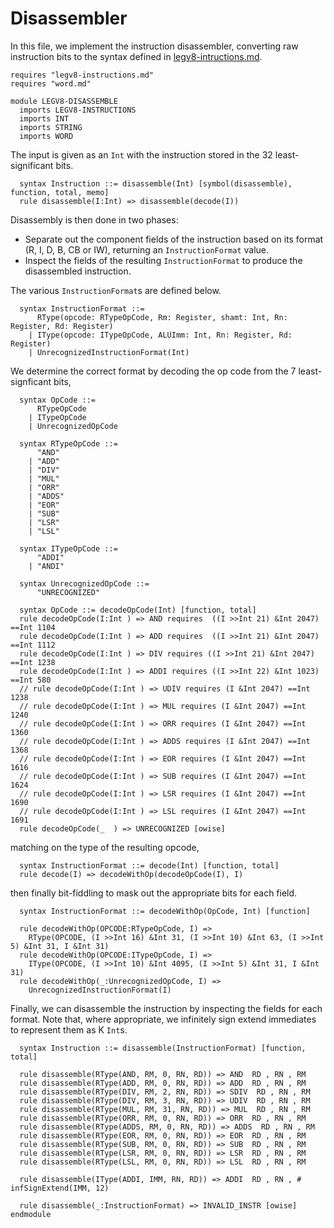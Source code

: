 # Disassembler
In this file, we implement the instruction disassembler, converting raw instruction bits to the syntax defined in [legv8-intructions.md](./legv8-instructions.md).
```k
requires "legv8-instructions.md"
requires "word.md"

module LEGV8-DISASSEMBLE
  imports LEGV8-INSTRUCTIONS
  imports INT
  imports STRING
  imports WORD
```
The input is given as an `Int` with the instruction stored in the 32 least-significant bits.
```k
  syntax Instruction ::= disassemble(Int) [symbol(disassemble), function, total, memo]
  rule disassemble(I:Int) => disassemble(decode(I))
```
Disassembly is then done in two phases:
- Separate out the component fields of the instruction based on its format (R, I, D, B, CB or IW), returning an `InstructionFormat` value.
- Inspect the fields of the resulting `InstructionFormat` to produce the disassembled instruction.

The various `InstructionFormat`s are defined below.
```k
  syntax InstructionFormat ::=
      RType(opcode: RTypeOpCode, Rm: Register, shamt: Int, Rn: Register, Rd: Register)
    | IType(opcode: ITypeOpCode, ALUImm: Int, Rn: Register, Rd: Register)
    | UnrecognizedInstructionFormat(Int)
```
We determine the correct format by decoding the op code from the 7 least-signficant bits,
```k
  syntax OpCode ::=
      RTypeOpCode
    | ITypeOpCode
    | UnrecognizedOpCode

  syntax RTypeOpCode ::=
      "AND"
    | "ADD"
    | "DIV"
    | "MUL"
    | "ORR"
    | "ADDS"
    | "EOR"
    | "SUB"
    | "LSR"
    | "LSL"

  syntax ITypeOpCode ::= 
      "ADDI"
    | "ANDI"
  
  syntax UnrecognizedOpCode ::=
      "UNRECOGNIZED"

  syntax OpCode ::= decodeOpCode(Int) [function, total]
  rule decodeOpCode(I:Int ) => AND requires  ((I >>Int 21) &Int 2047) ==Int 1104
  rule decodeOpCode(I:Int ) => ADD requires  ((I >>Int 21) &Int 2047) ==Int 1112
  rule decodeOpCode(I:Int ) => DIV requires ((I >>Int 21) &Int 2047) ==Int 1238
  rule decodeOpCode(I:Int ) => ADDI requires ((I >>Int 22) &Int 1023) ==Int 580
  // rule decodeOpCode(I:Int ) => UDIV requires (I &Int 2047) ==Int 1238
  // rule decodeOpCode(I:Int ) => MUL requires (I &Int 2047) ==Int 1240
  // rule decodeOpCode(I:Int ) => ORR requires (I &Int 2047) ==Int 1360
  // rule decodeOpCode(I:Int ) => ADDS requires (I &Int 2047) ==Int 1368
  // rule decodeOpCode(I:Int ) => EOR requires (I &Int 2047) ==Int 1616
  // rule decodeOpCode(I:Int ) => SUB requires (I &Int 2047) ==Int 1624
  // rule decodeOpCode(I:Int ) => LSR requires (I &Int 2047) ==Int 1690
  // rule decodeOpCode(I:Int ) => LSL requires (I &Int 2047) ==Int 1691
  rule decodeOpCode(_  ) => UNRECOGNIZED [owise]
```
matching on the type of the resulting opcode,
```k
  syntax InstructionFormat ::= decode(Int) [function, total]
  rule decode(I) => decodeWithOp(decodeOpCode(I), I)
```
then finally bit-fiddling to mask out the appropriate bits for each field.
```k
  syntax InstructionFormat ::= decodeWithOp(OpCode, Int) [function]

  rule decodeWithOp(OPCODE:RTypeOpCode, I) =>
    RType(OPCODE, (I >>Int 16) &Int 31, (I >>Int 10) &Int 63, (I >>Int 5) &Int 31, I &Int 31)
  rule decodeWithOp(OPCODE:ITypeOpCode, I) =>
    IType(OPCODE, (I >>Int 10) &Int 4095, (I >>Int 5) &Int 31, I &Int 31)
  rule decodeWithOp(_:UnrecognizedOpCode, I) =>
    UnrecognizedInstructionFormat(I)
```
Finally, we can disassemble the instruction by inspecting the fields for each format. Note that, where appropriate, we infinitely sign extend immediates to represent them as K `Int`s.
```k
  syntax Instruction ::= disassemble(InstructionFormat) [function, total]

  rule disassemble(RType(AND, RM, 0, RN, RD)) => AND  RD , RN , RM
  rule disassemble(RType(ADD, RM, 0, RN, RD)) => ADD  RD , RN , RM
  rule disassemble(RType(DIV, RM, 2, RN, RD)) => SDIV  RD , RN , RM
  rule disassemble(RType(DIV, RM, 3, RN, RD)) => UDIV  RD , RN , RM
  rule disassemble(RType(MUL, RM, 31, RN, RD)) => MUL  RD , RN , RM
  rule disassemble(RType(ORR, RM, 0, RN, RD)) => ORR  RD , RN , RM
  rule disassemble(RType(ADDS, RM, 0, RN, RD)) => ADDS  RD , RN , RM
  rule disassemble(RType(EOR, RM, 0, RN, RD)) => EOR  RD , RN , RM
  rule disassemble(RType(SUB, RM, 0, RN, RD)) => SUB  RD , RN , RM
  rule disassemble(RType(LSR, RM, 0, RN, RD)) => LSR  RD , RN , RM
  rule disassemble(RType(LSL, RM, 0, RN, RD)) => LSL  RD , RN , RM

  rule disassemble(IType(ADDI, IMM, RN, RD)) => ADDI  RD , RN , # infSignExtend(IMM, 12) 

  rule disassemble(_:InstructionFormat) => INVALID_INSTR [owise]
endmodule
```
